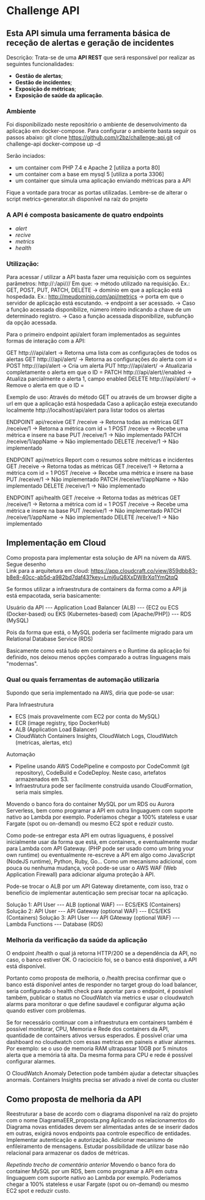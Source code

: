# Challenge API

## Esta API simula uma ferramenta básica de receção de alertas e geração de incidentes

Descrição: Trata-se de uma **API REST** que será responsável por realizar as seguintes funcionalidades:

- **Gestão de alertas**;
- **Gestão de incidentes**; 
- **Exposição de métricas**;
- **Exposição de saúde da aplicação**.

### Ambiente

Foi disponibilizado neste repositório o ambiente de desenvolvimento da aplicação em docker-compose.
Para configurar o ambiente basta seguir os passos abaixo:
git clone https://github.com/r2bz/challenge-api.git
cd challenge-api
docker-compose up -d

Serão inciados:
- um container com PHP 7.4 e Apache 2 [utiliza a porta 80]
- um container com a base em mysql 5 [utiliza a porta 3306]
- um container que simula uma aplicação enviando métricas para a API

Fique a vontade para trocar as portas utilizadas. Lembre-se de alterar o script metrics-generator.sh disponível na raíz do projeto


### A API é composta basicamente de quatro endpoints
- *alert*
- *recive*
- *metrics*
- *health*


### Utilização:
Para acessar / utilizar a API basta fazer uma requisição com os seguintes parâmetros:
<method> http://<domain>:<port>/api/<endpoint>/<id>/<subfunction>
Em que:
<method> -> método utilizado na requisição. Ex.: GET, POST, PUT, PATCH, DELETE
<domain> -> domínio em que a aplicação está hospedada. Ex.: http://meudominio.com/api/metrics
<port> -> porta em que o servidor de aplicação está escutando.
<endpoint> -> endpoint a ser acessado.
<id> -> Caso a função acessada disponibilize, número inteiro indicando a chave de um determinado registro.
<subfunction> -> Caso a função acessada disponibilize, subfunção da opção acessada.


Para o primeiro endpoint api/alert foram implementados as seguintes formas de interação com a API:

GET http://<domain>/api/alert -> Retorna uma lista com as configurações de todos os alertas
GET http://<domain>/api/alert/<id> -> Retorna as configurações do alerta com id = <id>
POST http://<domain>/api/alert -> Cria um alerta
PUT http://<domain>/api/alert/<id> -> Atualizaria completamente o alerta em que o ID = <id>
PATCH http://<domain>/api/alert/<id>/enabled -> Atualiza parcialmente o alerta 1, campo enabled
DELETE http://<domain>/api/alert/<id> -> Remove o alerta em que o ID = <id>


Exemplo de uso:
Através do método GET ou através de um browser digite a url em que a aplicação está hospedada
Caso a aplicação esteja executando localmente
http://localhost/api/alert para listar todos os alertas



ENDPOINT api/receive
GET /receive -> Retorna todas as métricas
GET /receive/1 -> Retorna a métrica com id = 1
POST /receive -> Recebe uma métrica e insere na base
PUT /receive/1 ->            Não implementado
PATCH /receive/1/appName ->  Não implementado
DELETE /receive/1 ->         Não implementado

ENDPOINT api/metrics
Report com o resumos sobre métricas e incidentes
GET /receive -> Retorna todas as métricas
GET /receive/1 -> Retorna a métrica com id = 1
POST /receive -> Recebe uma métrica e insere na base
PUT /receive/1 ->            Não implementado
PATCH /receive/1/appName ->  Não implementado
DELETE /receive/1 ->         Não implementado


ENDPOINT api/health
GET /receive -> Retorna todas as métricas
GET /receive/1 -> Retorna a métrica com id = 1
POST /receive -> Recebe uma métrica e insere na base
PUT /receive/1 ->            Não implementado
PATCH /receive/1/appName ->  Não implementado
DELETE /receive/1 ->         Não implementado








## Implementação em Cloud
Como proposta para implementar esta solução de API na núvem da AWS. Segue desenho  
Link para a arquitetura em cloud:
https://app.cloudcraft.co/view/859dbb83-b8e8-40cc-ab5d-a982bd7daf43?key=Lmj6uQ8XxDW8rXq1YmQtqQ

Se formos utilizar a infraestrutura de containers da forma como a API já está empacotada, seria basicamente:

Usuário da API --- Application Load Balancer (ALB) --- {EC2 ou ECS (Docker-based) ou EKS (Kubernetes-based) com [Apache/PHP]} --- RDS (MySQL)

Pois da forma que está, o MySQL poderia ser facilmente migrado para um Relational Database Service (RDS)

Basicamente como está tudo em containers e o Runtime da aplicação foi definido, nos deixou menos opções comparado a outras linguagens mais "modernas".





### Qual ou quais ferramentas de automação utilizaria
Supondo que seria implementado na AWS, diria que pode-se usar:

Para Infraestrutura
- ECS (mais provavelmente com EC2 por conta do MySQL)
- ECR (image registry, tipo DockerHub)
- ALB (Application Load Balancer)
- CloudWatch Containers Insights, CloudWatch Logs, CloudWatch (metricas, alertas, etc)

Automação
- Pipeline usando AWS CodePipeline e composto por CodeCommit (git repository), CodeBuild e CodeDeploy. Neste caso, artefatos armazenados em S3.
- Infraestrutura pode ser facilmente construída usando CloudFormation, seria mais simples.

Movendo o banco fora do container MySQL por um RDS ou Aurora Serverless, bem como programar a API em outra linguaguem com suporte nativo ao Lambda por exemplo. Poderiamos chegar a 100% stateless e usar Fargate (spot ou on-demand) ou mesmo EC2 spot e reduzir custo.

Como pode-se entregar esta API em outras liguaguens, é possível inicialmente usar da forma que está, em containers, e eventualmente mudar para Lambda com API Gateway.
(PHP pode ser usado como um bring your own runtime)
ou eventualmente re-escreve a API em algo como JavaScript (NodeJS runtime), Python, Ruby, Go...
Como um mecanismo adicional, com pouca ou nenhuma mudança, você pode-se usar o AWS WAF (Web Application Firewall) para adicionar alguma proteção à API.

Pode-se trocar o ALB por um API Gateway diretamente, com isso, traz o benefício de implementar autenticação sem precisar tocar na aplicação.


Solução 1: API User --- ALB (optional WAF) --- ECS/EKS (Containers)
Solução 2: API User --- API Gateway (optional WAF) --- ECS/EKS (Containers)
Solução 3: API User --- API GAteway (optional WAF) --- Lambda Functions --- Database (RDS)


### Melhoria da verificação da saúde da aplicação

O endpoint /health o qual já retorna HTTP/200 se a dependência da API, no caso, o banco estiver OK.
O raciocício foi, se o banco está disponível, a API está disponível.

Portanto como proposta de melhoria, o /health precisa confirmar que o banco está disponível antes de responder
no target group do load balancer, seria configurado o health check para apontar para o endpoint, é possível também, publicar o status no CloudWatch via metrics
e usar o cloudwatch alarms para monitorar o que define saudavel e configurar alguma ação quando estiver com problemas.

Se for necessário continuar com a infraestrutura em containers também é possível monitorar, 
CPU, Memoria e Rede dos containers da API, quantidade de containers ativos versus esperados.
É possível criar uma dashboard no cloudwatch com essas metricas em paineis e ativar alarmes.
Por exemplo: se o uso de memoria RAM ultrapassar 10GB por 5 minutos alerta que a memória tá alta.
Da mesma forma para CPU e rede é possível configurar alarmes.

O CloudWatch Anomaly Detection pode também ajudar a detectar situações anormais.
Containers Insights precisa ser ativado a nivel de conta ou cluster


## Como proposta de melhoria da API
Reestruturar a base de acordo com o diagrama disponível na raíz do projeto com o nome DiagramaEER_proposta.png
Aplicando os relacionamentos do Diagrama novas entidades devem ser alimentadas antes de se inserir dados em outras, 
exigirá novos endpoints paa controle específico de entidades.
Implementar autenticação e autorização.
Adicionar mecanismo de enfileiramento de mensagens.
Estudar possibilidade de utilizar base não relacional para armazenar os dados de métricas.

*Repetindo trecho de comentário anterior*
Movendo o banco fora do container MySQL por um RDS, bem como programar a API em outra 
linguaguem com suporte nativo ao Lambda por exemplo. Poderiamos chegar a 100% stateless e usar 
Fargate (spot ou on-demand) ou mesmo EC2 spot e reduzir custo.